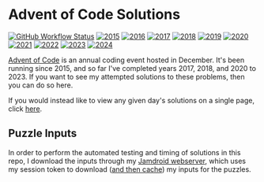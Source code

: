 # Advent of Code Solutions
[![GitHub Workflow Status](https://img.shields.io/github/actions/workflow/status/JamesMCo/Advent-Of-Code/tests.yml?style=flat-square)](https://github.com/JamesMCo/Advent-Of-Code/actions/workflows/tests.yml) [![2015](https://img.shields.io/badge/2015-40/50-orange.svg?style=flat-square)](https://mrjamesco.uk/Advent-Of-Code#2015) [![2016](https://img.shields.io/badge/2016-29/50-orange.svg?style=flat-square)](https://mrjamesco.uk/Advent-Of-Code#2016) [![2017](https://img.shields.io/badge/2017-50/50-brightgreen.svg?style=flat-square)](https://mrjamesco.uk/Advent-Of-Code#2017) [![2018](https://img.shields.io/badge/2018-50/50-brightgreen.svg?style=flat-square)](https://mrjamesco.uk/Advent-Of-Code#2018) [![2019](https://img.shields.io/badge/2019-38/50-orange.svg?style=flat-square)](https://mrjamesco.uk/Advent-Of-Code#2019) [![2020](https://img.shields.io/badge/2020-50/50-brightgreen.svg?style=flat-square)](https://mrjamesco.uk/Advent-Of-Code#2020) [![2021](https://img.shields.io/badge/2021-50/50-brightgreen.svg?style=flat-square)](https://mrjamesco.uk/Advent-Of-Code#2021) [![2022](https://img.shields.io/badge/2022-50/50-brightgreen.svg?style=flat-square)](https://mrjamesco.uk/Advent-Of-Code#2022) [![2023](https://img.shields.io/badge/2023-50/50-brightgreen.svg?style=flat-square)](https://mrjamesco.uk/Advent-Of-Code#2023) [![2024](https://img.shields.io/badge/2024-8/25-orange.svg?style=flat-square)](https://mrjamesco.uk/Advent-Of-Code#2024)

[Advent of Code](http://adventofcode.com) is an annual coding event hosted in December. It's been running since 2015, and so far I've completed years 2017, 2018, and 2020 to 2023. If you want to see my attempted solutions to these problems, then you can do so here.

If you would instead like to view any given day's solutions on a single page, click [here](https://mrjamesco.uk/Advent-Of-Code).

## Puzzle Inputs

In order to perform the automated testing and timing of solutions in this repo, I download the inputs through my [Jamdroid webserver](https://jmy.fyi/🤖), which uses my session token to download ([and then cache](https://www.reddit.com/r/adventofcode/wiki/faqs/automation/#wiki_cache_your_inputs_after_initial_download)) my inputs for the puzzles.